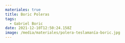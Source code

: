 ```yaml
---
materiales: true
title: Boric Poleras
tags:
  - Gabriel Boric
date: 2021-12-10T12:50:24.158Z
image: /media/materiales/polera-teslamanía-boric.jpg
---
```

